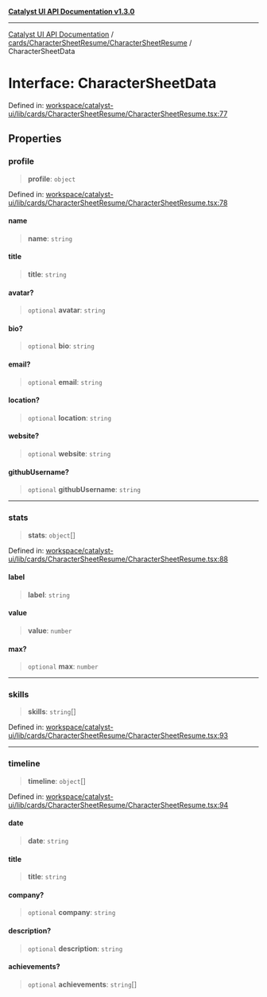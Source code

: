 [**Catalyst UI API Documentation v1.3.0**](../../../../README.md)

---

[Catalyst UI API Documentation](../../../../README.md) / [cards/CharacterSheetResume/CharacterSheetResume](../README.md) / CharacterSheetData

# Interface: CharacterSheetData

Defined in: [workspace/catalyst-ui/lib/cards/CharacterSheetResume/CharacterSheetResume.tsx:77](https://github.com/TheBranchDriftCatalyst/catalyst-ui/blob/main/lib/cards/CharacterSheetResume/CharacterSheetResume.tsx#L77)

## Properties

### profile

> **profile**: `object`

Defined in: [workspace/catalyst-ui/lib/cards/CharacterSheetResume/CharacterSheetResume.tsx:78](https://github.com/TheBranchDriftCatalyst/catalyst-ui/blob/main/lib/cards/CharacterSheetResume/CharacterSheetResume.tsx#L78)

#### name

> **name**: `string`

#### title

> **title**: `string`

#### avatar?

> `optional` **avatar**: `string`

#### bio?

> `optional` **bio**: `string`

#### email?

> `optional` **email**: `string`

#### location?

> `optional` **location**: `string`

#### website?

> `optional` **website**: `string`

#### githubUsername?

> `optional` **githubUsername**: `string`

---

### stats

> **stats**: `object`[]

Defined in: [workspace/catalyst-ui/lib/cards/CharacterSheetResume/CharacterSheetResume.tsx:88](https://github.com/TheBranchDriftCatalyst/catalyst-ui/blob/main/lib/cards/CharacterSheetResume/CharacterSheetResume.tsx#L88)

#### label

> **label**: `string`

#### value

> **value**: `number`

#### max?

> `optional` **max**: `number`

---

### skills

> **skills**: `string`[]

Defined in: [workspace/catalyst-ui/lib/cards/CharacterSheetResume/CharacterSheetResume.tsx:93](https://github.com/TheBranchDriftCatalyst/catalyst-ui/blob/main/lib/cards/CharacterSheetResume/CharacterSheetResume.tsx#L93)

---

### timeline

> **timeline**: `object`[]

Defined in: [workspace/catalyst-ui/lib/cards/CharacterSheetResume/CharacterSheetResume.tsx:94](https://github.com/TheBranchDriftCatalyst/catalyst-ui/blob/main/lib/cards/CharacterSheetResume/CharacterSheetResume.tsx#L94)

#### date

> **date**: `string`

#### title

> **title**: `string`

#### company?

> `optional` **company**: `string`

#### description?

> `optional` **description**: `string`

#### achievements?

> `optional` **achievements**: `string`[]
